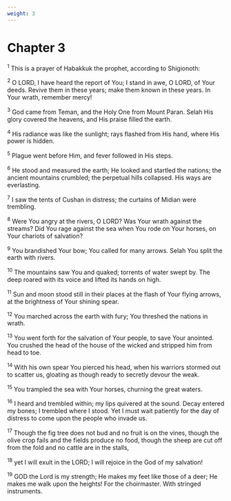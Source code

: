 ```yaml
---
weight: 3
---
```


# Chapter 3

<sup>1</sup> This is a prayer of Habakkuk the prophet, according to Shigionoth: 

<sup>2</sup> O LORD, I have heard the report of You; I stand in awe, O LORD, of Your deeds. Revive them in these years; make them known in these years. In Your wrath, remember mercy! 

<sup>3</sup> God came from Teman, and the Holy One from Mount Paran. Selah His glory covered the heavens, and His praise filled the earth. 

<sup>4</sup> His radiance was like the sunlight; rays flashed from His hand, where His power is hidden. 

<sup>5</sup> Plague went before Him, and fever followed in His steps. 

<sup>6</sup> He stood and measured the earth; He looked and startled the nations; the ancient mountains crumbled; the perpetual hills collapsed. His ways are everlasting. 

<sup>7</sup> I saw the tents of Cushan in distress; the curtains of Midian were trembling. 

<sup>8</sup> Were You angry at the rivers, O LORD? Was Your wrath against the streams? Did You rage against the sea when You rode on Your horses, on Your chariots of salvation? 

<sup>9</sup> You brandished Your bow; You called for many arrows. Selah You split the earth with rivers. 

<sup>10</sup> The mountains saw You and quaked; torrents of water swept by. The deep roared with its voice and lifted its hands on high. 

<sup>11</sup> Sun and moon stood still in their places at the flash of Your flying arrows, at the brightness of Your shining spear. 

<sup>12</sup> You marched across the earth with fury; You threshed the nations in wrath. 

<sup>13</sup> You went forth for the salvation of Your people, to save Your anointed. You crushed the head of the house of the wicked and stripped him from head to toe. 

<sup>14</sup> With his own spear You pierced his head, when his warriors stormed out to scatter us, gloating as though ready to secretly devour the weak. 

<sup>15</sup> You trampled the sea with Your horses, churning the great waters. 

<sup>16</sup> I heard and trembled within; my lips quivered at the sound. Decay entered my bones; I trembled where I stood. Yet I must wait patiently for the day of distress to come upon the people who invade us. 

<sup>17</sup> Though the fig tree does not bud and no fruit is on the vines, though the olive crop fails and the fields produce no food, though the sheep are cut off from the fold and no cattle are in the stalls, 

<sup>18</sup> yet I will exult in the LORD; I will rejoice in the God of my salvation! 

<sup>19</sup> GOD the Lord is my strength; He makes my feet like those of a deer; He makes me walk upon the heights! For the choirmaster. With stringed instruments. 

